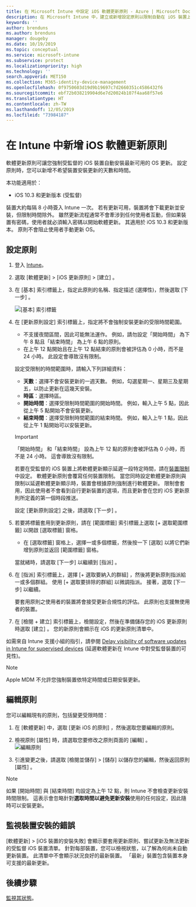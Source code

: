 ```yaml
---
title: 在 Microsoft Intune 中設定 iOS 軟體更新原則 - Azure | Microsoft Docs
description: 在 Microsoft Intune 中，建立或新增設定原則以限制自動在 iOS 裝置上安裝軟體更新的時間。 您可以選擇未安裝更新的日期與時間。 您也可以將此原則指派給群組、使用者或裝置，並檢查是否有任何安裝失敗。
keywords: ''
author: brenduns
ms.author: brenduns
manager: dougeby
ms.date: 10/19/2019
ms.topic: conceptual
ms.service: microsoft-intune
ms.subservice: protect
ms.localizationpriority: high
ms.technology: ''
search.appverid: MET150
ms.collection: M365-identity-device-management
ms.openlocfilehash: 0f9750603d19d9b19697c7d2660351c4586432f6
ms.sourcegitcommit: ebf72b038219904d6e7d20024b107f4aa68f57e6
ms.translationtype: HT
ms.contentlocale: zh-TW
ms.lasthandoff: 12/05/2019
ms.locfileid: "73984187"
---
```

# <a name="add-ios-software-update-policies-in-intune"></a>在 Intune 中新增 iOS 軟體更新原則

軟體更新原則可讓您強制受監督的 iOS 裝置自動安裝最新可用的 OS 更新。 設定原則時，您可以新增不希望裝置安裝更新的天數和時間。

本功能適用於：

- iOS 10.3 和更新版本 (受監督)

裝置大約每隔 8 小時簽入 Intune 一次。 若有更新可用，裝置將會下載更新並安裝，但限制時間除外。 雖然更新流程通常不會牽涉到任何使用者互動，但如果裝置有密碼，使用者就必須輸入密碼以開始軟體更新。 其適用於 iOS 10.3 和更新版本。 原則不會阻止使用者手動更新 OS。

## <a name="configure-the-policy"></a>設定原則

1. 登入 [Intune](https://go.microsoft.com/fwlink/?linkid=2090973)。
2. 選取 [軟體更新]   > [iOS 更新原則]   > [建立]  。
3. 在 [基本]  索引標籤上，指定此原則的名稱、指定描述 (選擇性)，然後選取 [下一步]  。

   ![[基本] 索引標籤](./media/software-updates-ios/basics-tab.png) 

4. 在 [更新原則設定]  索引標籤上，指定將不會強制安裝更新的受限時間範圍。  
   - 不支援夜間區間，因此可能無法運作。 例如，請勿設定「開始時間」  為下午 8 點且「結束時間」  為上午 6 點的原則。
   - 在上午 12 點開始且在上午 12 點結束的原則會被評估為 0 小時，而不是 24 小時。 此設定會導致沒有限制。

   設定受限制的時間範圍時，請輸入下列詳細資料：

   - **天數**：選擇不會安裝更新的一週天數。 例如，勾選星期一、星期三及星期五，以防止更新在這幾天安裝。
   - **時區**：選擇時區。
   - **開始時間**：選擇受限制時間範圍的開始時間。 例如，輸入上午 5 點，因此從上午 5 點開始不會安裝更新。
   - **結束時間**：選擇受限制時間範圍的結束時間。 例如，輸入上午 1 點，因此從上午 1 點開始可以安裝更新。
  
   > [!IMPORTANT]  
   > 「開始時間」  和「結束時間」  設為上午 12 點的原則會被評估為 0 小時，而不是 24 小時。 這會導致沒有限制。  
    
   若要在受監督的 iOS 裝置上將軟體更新顯示延遲一段特定時間，請在[裝置限制](../configuration/device-restrictions-ios.md#general)中設定。 軟體更新原則會覆寫任何裝置限制。 當您同時設定軟體更新原則與限制以延遲軟體更新顯示時，裝置會根據原則強制進行軟體更新。 限制會套用，因此使用者不會看到自行更新裝置的選項，而且更新會在您的 iOS 更新原則所定義的第一個時段推送。

   設定 [更新原則設定]  之後，請選取 [下一步]  。 

5. 若要將標籤套用到更新原則，請在 [範圍標籤]  索引標籤上選取 [+ 選取範圍標籤]  以開啟 [選取標籤]  窗格。
   
   - 在 [選取標籤]  窗格上，選擇一或多個標籤，然後按一下 [選取]  以將它們新增到原則並返回 [範圍標籤]  窗格。  

   當就緒時，請選取 [下一步]  以繼續到 [指派]  。

6. 在 [指派]  索引標籤上，選擇 [+ 選取要納入的群組]  ，然後將更新原則指派給一或多個群組。 使用 [+ 選取要排除的群組]  以微調指派。 接著，選取 [下一步]  以繼續。 

   要套用原則之使用者的裝置將會接受更新合規性的評估。 此原則也支援無使用者的裝置。

7. 在 [檢閱 + 建立]  索引標籤上，檢閱設定，然後在準備儲存您的 iOS 更新原則時選取 [建立]  。 您的新原則會顯示在 iOS 的更新原則清單中。


如需來自 Intune 支援小組的指引，請參閱 [Delay visibility of software updates in Intune for supervised devices](https://techcommunity.microsoft.com/t5/Intune-Customer-Success/Delaying-visibility-of-software-updates-in-Intune-for-supervised/ba-p/345753) (延遲軟體更新在 Intune 中對受監督裝置的可見性)。

> [!NOTE]
> Apple MDM 不允許您強制裝置依特定時間或日期安裝更新。

## <a name="edit-a-policy"></a>編輯原則
您可以編輯現有的原則，包括變更受限時間：

1. 在 [軟體更新]  中，選取 [更新 iOS 的原則]  ，然後選取您要編輯的原則。

2. 檢視原則 [屬性]  時，請選取您要修改之原則頁面的 [編輯]  。  
   ![編輯原則](./media/software-updates-ios/edit-policy.png)   

3. 引進變更之後，請選取 [檢閱並儲存]   > [儲存]  以儲存您的編輯，然後返回原則 [屬性]  。  
 
> [!NOTE]
> 如果 [開始時間]  與 [結束時間]  均設定為上午 12 點，則 Intune 不會檢查更新安裝時間限制。 這表示會忽略針對**選取時間以避免更新安裝**使用的任何設定，因此隨時可以安裝更新。  


## <a name="monitor-device-installation-failures"></a>監視裝置安裝的錯誤
<!-- 1352223 -->
[軟體更新]   > [iOS 裝置的安裝失敗]  會顯示要套用更新原則、嘗試更新及無法更新的受監督 iOS 裝置清單。 針對每部裝置，您可以檢視狀態，以了解為何尚未自動更新裝置。 此清單中不會顯示狀況良好的最新裝置。 「最新」裝置包含裝置本身可支援的最新更新。

## <a name="next-steps"></a>後續步驟

[監視其狀態](../configuration/device-profile-monitor.md)。
